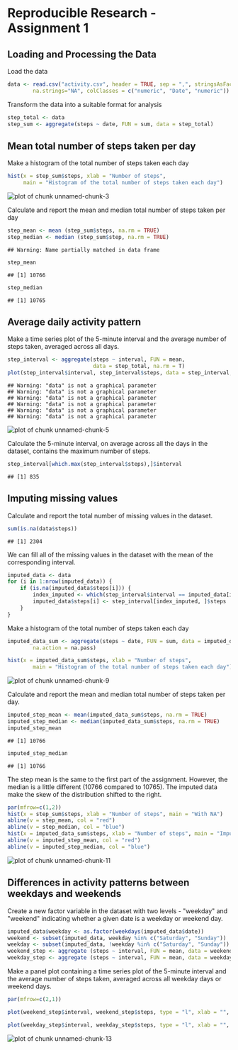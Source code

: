 # Reproducible Research - Assignment 1

## Loading and Processing the Data

Load the data 


```r
data <- read.csv("activity.csv", header = TRUE, sep = ",", stringsAsFactors = F, 
        na.strings="NA", colClasses = c("numeric", "Date", "numeric"))
```

Transform the data into a suitable format for analysis


```r
step_total <- data
step_sum <- aggregate(steps ~ date, FUN = sum, data = step_total)
```

## Mean total number of steps taken per day
Make a histogram of the total number of steps taken each day


```r
hist(x = step_sum$steps, xlab = "Number of steps", 
     main = "Histogram of the total number of steps taken each day")
```

![plot of chunk unnamed-chunk-3](figure/unnamed-chunk-3.png) 

Calculate and report the mean and median total number of steps taken per day


```r
step_mean <- mean (step_sum$steps, na.rm = TRUE)
step_median <- median (step_sum$step, na.rm = TRUE)
```

```
## Warning: Name partially matched in data frame
```

```r
step_mean
```

```
## [1] 10766
```

```r
step_median
```

```
## [1] 10765
```

## Average daily activity pattern
Make a time series plot of the 5-minute interval and the average number of steps taken, averaged across all days.


```r
step_interval <- aggregate(steps ~ interval, FUN = mean, 
                           data = step_total, na.rm = T)
plot(step_interval$interval, step_interval$steps, data = step_interval, type ="l")
```

```
## Warning: "data" is not a graphical parameter
## Warning: "data" is not a graphical parameter
## Warning: "data" is not a graphical parameter
## Warning: "data" is not a graphical parameter
## Warning: "data" is not a graphical parameter
## Warning: "data" is not a graphical parameter
```

![plot of chunk unnamed-chunk-5](figure/unnamed-chunk-5.png) 

Calculate the 5-minute interval, on average across all the days in the dataset, contains the maximum number of steps.


```r
step_interval[which.max(step_interval$steps),]$interval
```

```
## [1] 835
```
## Imputing missing values
Calculate and report the total number of missing values in the dataset.


```r
sum(is.na(data$steps))
```

```
## [1] 2304
```

We can fill all of the missing values in the dataset with the mean of the corresponding interval.


```r
imputed_data <- data
for (i in 1:nrow(imputed_data)) {
    if (is.na(imputed_data$steps[i])) {
        index_imputed <- which(step_interval$interval == imputed_data[i, ]$interval)
        imputed_data$steps[i] <- step_interval[index_imputed, ]$steps
    }
}
```

Make a histogram of the total number of steps taken each day 

```r
imputed_data_sum <- aggregate(steps ~ date, FUN = sum, data = imputed_data, 
        na.action = na.pass)

hist(x = imputed_data_sum$steps, xlab = "Number of steps", 
        main = "Histogram of the total number of steps taken each day")
```

![plot of chunk unnamed-chunk-9](figure/unnamed-chunk-9.png) 

Calculate and report the mean and median total number of steps taken per day. 


```r
imputed_step_mean <- mean(imputed_data_sum$steps, na.rm = TRUE)
imputed_step_median <- median(imputed_data_sum$steps, na.rm = TRUE)
imputed_step_mean
```

```
## [1] 10766
```

```r
imputed_step_median
```

```
## [1] 10766
```
The step mean is the same to the first part of the assignment. However, the median is a little different (10766 compared to 10765). The imputed data make the skew of the distribution shifted to the right. 

```r
par(mfrow=c(1,2))
hist(x = step_sum$steps, xlab = "Number of steps", main = "With NA")
abline(v = step_mean, col = "red")
abline(v = step_median, col = "blue")
hist(x = imputed_data_sum$steps, xlab = "Number of steps", main = "Imputed")
abline(v = imputed_step_mean, col = "red")
abline(v = imputed_step_median, col = "blue")
```

![plot of chunk unnamed-chunk-11](figure/unnamed-chunk-11.png) 

## Differences in activity patterns between weekdays and weekends

Create a new factor variable in the dataset with two levels - "weekday" and "weekend" indicating whether a given date is a weekday or weekend day.


```r
imputed_data$weekday <- as.factor(weekdays(imputed_data$date))
weekend <- subset(imputed_data, weekday %in% c("Saturday", "Sunday"))
weekday <- subset(imputed_data, !weekday %in% c("Saturday", "Sunday"))
weekend_step <- aggregate (steps ~ interval, FUN = mean, data = weekend)
weekday_step <- aggregate (steps ~ interval, FUN = mean, data = weekday)
```

Make a panel plot containing a time series plot of the 5-minute interval and the average number of steps taken, averaged across all weekday days or weekend days.


```r
par(mfrow=c(2,1))

plot(weekend_step$interval, weekend_step$steps, type = "l", xlab = "", ylab = "Number of steps", main = "Weekend")

plot(weekday_step$interval, weekday_step$steps, type = "l", xlab = "", ylab = "Number of steps", main = "Weekday")
```

![plot of chunk unnamed-chunk-13](figure/unnamed-chunk-13.png) 


